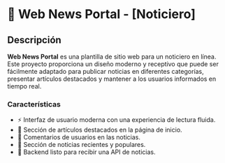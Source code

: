 # 📰 Web News Portal - [Noticiero]

## Descripción

**Web News Portal** es una plantilla de sitio web para un noticiero en línea. Este proyecto proporciona un diseño moderno y receptivo que puede ser fácilmente adaptado para publicar noticias en diferentes categorías, presentar artículos destacados y mantener a los usuarios informados en tiempo real.

### Características

- ⚡ Interfaz de usuario moderna con una experiencia de lectura fluida.
- 📰 Sección de artículos destacados en la página de inicio.
- 💬 Comentarios de usuarios en las noticias.
- 📅 Sección de noticias recientes y populares.
- 🔧 Backend listo para recibir una API de noticias.

